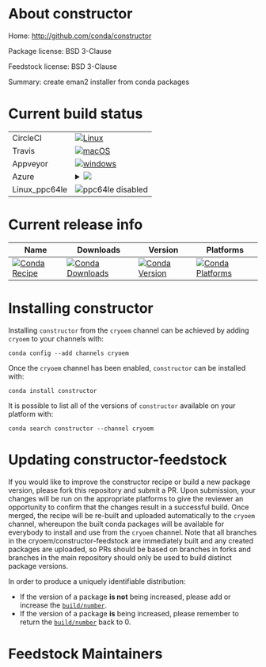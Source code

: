 About constructor
=================

Home: http://github.com/conda/constructor

Package license: BSD 3-Clause

Feedstock license: BSD 3-Clause

Summary: create eman2 installer from conda packages



Current build status
====================


<table><tr>
    <td>CircleCI</td>
    <td>
      <a href="https://circleci.com/gh/cryoem/constructor-feedstock">
        <img alt="Linux" src="https://img.shields.io/circleci/project/github/cryoem/constructor-feedstock/master.svg?label=Linux">
      </a>
    </td>
  </tr><tr>
    <td>Travis</td>
    <td>
      <a href="https://travis-ci.com/cryoem/constructor-feedstock">
        <img alt="macOS" src="https://img.shields.io/travis/com/cryoem/constructor-feedstock/master.svg?label=macOS">
      </a>
    </td>
  </tr><tr>
    <td>Appveyor</td>
    <td>
      <a href="https://ci.appveyor.com/project/cryoem/constructor-feedstock/branch/master">
        <img alt="windows" src="https://img.shields.io/appveyor/ci/cryoem/constructor-feedstock/master.svg?label=Windows">
      </a>
    </td>
  </tr>
    
  <tr>
    <td>Azure</td>
    <td>
      <details>
        <summary>
          <a href="https://dev.azure.com/cryoem/feedstock-builds/_build/latest?definitionId=blank&branchName=master">
            <img src="https://dev.azure.com/cryoem/feedstock-builds/_apis/build/status/constructor-feedstock?branchName=master">
          </a>
        </summary>
        <table>
          <thead><tr><th>Variant</th><th>Status</th></tr></thead>
          <tbody><tr>
              <td>linux_python2.7</td>
              <td>
                <a href="https://dev.azure.com/cryoem/feedstock-builds/_build/latest?definitionId=blank&branchName=master">
                  <img src="https://dev.azure.com/cryoem/feedstock-builds/_apis/build/status/constructor-feedstock?branchName=master&jobName=linux&configuration=linux_python2.7" alt="variant">
                </a>
              </td>
            </tr><tr>
              <td>linux_python3.6</td>
              <td>
                <a href="https://dev.azure.com/cryoem/feedstock-builds/_build/latest?definitionId=blank&branchName=master">
                  <img src="https://dev.azure.com/cryoem/feedstock-builds/_apis/build/status/constructor-feedstock?branchName=master&jobName=linux&configuration=linux_python3.6" alt="variant">
                </a>
              </td>
            </tr><tr>
              <td>linux_python3.7</td>
              <td>
                <a href="https://dev.azure.com/cryoem/feedstock-builds/_build/latest?definitionId=blank&branchName=master">
                  <img src="https://dev.azure.com/cryoem/feedstock-builds/_apis/build/status/constructor-feedstock?branchName=master&jobName=linux&configuration=linux_python3.7" alt="variant">
                </a>
              </td>
            </tr><tr>
              <td>osx_python2.7</td>
              <td>
                <a href="https://dev.azure.com/cryoem/feedstock-builds/_build/latest?definitionId=blank&branchName=master">
                  <img src="https://dev.azure.com/cryoem/feedstock-builds/_apis/build/status/constructor-feedstock?branchName=master&jobName=osx&configuration=osx_python2.7" alt="variant">
                </a>
              </td>
            </tr><tr>
              <td>osx_python3.6</td>
              <td>
                <a href="https://dev.azure.com/cryoem/feedstock-builds/_build/latest?definitionId=blank&branchName=master">
                  <img src="https://dev.azure.com/cryoem/feedstock-builds/_apis/build/status/constructor-feedstock?branchName=master&jobName=osx&configuration=osx_python3.6" alt="variant">
                </a>
              </td>
            </tr><tr>
              <td>osx_python3.7</td>
              <td>
                <a href="https://dev.azure.com/cryoem/feedstock-builds/_build/latest?definitionId=blank&branchName=master">
                  <img src="https://dev.azure.com/cryoem/feedstock-builds/_apis/build/status/constructor-feedstock?branchName=master&jobName=osx&configuration=osx_python3.7" alt="variant">
                </a>
              </td>
            </tr><tr>
              <td>win_python2.7</td>
              <td>
                <a href="https://dev.azure.com/cryoem/feedstock-builds/_build/latest?definitionId=blank&branchName=master">
                  <img src="https://dev.azure.com/cryoem/feedstock-builds/_apis/build/status/constructor-feedstock?branchName=master&jobName=win&configuration=win_python2.7" alt="variant">
                </a>
              </td>
            </tr><tr>
              <td>win_python3.6</td>
              <td>
                <a href="https://dev.azure.com/cryoem/feedstock-builds/_build/latest?definitionId=blank&branchName=master">
                  <img src="https://dev.azure.com/cryoem/feedstock-builds/_apis/build/status/constructor-feedstock?branchName=master&jobName=win&configuration=win_python3.6" alt="variant">
                </a>
              </td>
            </tr><tr>
              <td>win_python3.7</td>
              <td>
                <a href="https://dev.azure.com/cryoem/feedstock-builds/_build/latest?definitionId=blank&branchName=master">
                  <img src="https://dev.azure.com/cryoem/feedstock-builds/_apis/build/status/constructor-feedstock?branchName=master&jobName=win&configuration=win_python3.7" alt="variant">
                </a>
              </td>
            </tr>
          </tbody>
        </table>
      </details>
    </td>
  </tr>
  <tr>
    <td>Linux_ppc64le</td>
    <td>
      <img src="https://img.shields.io/badge/ppc64le-disabled-lightgrey.svg" alt="ppc64le disabled">
    </td>
  </tr>
</table>

Current release info
====================

| Name | Downloads | Version | Platforms |
| --- | --- | --- | --- |
| [![Conda Recipe](https://img.shields.io/badge/recipe-constructor-green.svg)](https://anaconda.org/cryoem/constructor) | [![Conda Downloads](https://img.shields.io/conda/dn/cryoem/constructor.svg)](https://anaconda.org/cryoem/constructor) | [![Conda Version](https://img.shields.io/conda/vn/cryoem/constructor.svg)](https://anaconda.org/cryoem/constructor) | [![Conda Platforms](https://img.shields.io/conda/pn/cryoem/constructor.svg)](https://anaconda.org/cryoem/constructor) |

Installing constructor
======================

Installing `constructor` from the `cryoem` channel can be achieved by adding `cryoem` to your channels with:

```
conda config --add channels cryoem
```

Once the `cryoem` channel has been enabled, `constructor` can be installed with:

```
conda install constructor
```

It is possible to list all of the versions of `constructor` available on your platform with:

```
conda search constructor --channel cryoem
```




Updating constructor-feedstock
==============================

If you would like to improve the constructor recipe or build a new
package version, please fork this repository and submit a PR. Upon submission,
your changes will be run on the appropriate platforms to give the reviewer an
opportunity to confirm that the changes result in a successful build. Once
merged, the recipe will be re-built and uploaded automatically to the
`cryoem` channel, whereupon the built conda packages will be available for
everybody to install and use from the `cryoem` channel.
Note that all branches in the cryoem/constructor-feedstock are
immediately built and any created packages are uploaded, so PRs should be based
on branches in forks and branches in the main repository should only be used to
build distinct package versions.

In order to produce a uniquely identifiable distribution:
 * If the version of a package **is not** being increased, please add or increase
   the [``build/number``](https://conda.io/docs/user-guide/tasks/build-packages/define-metadata.html#build-number-and-string).
 * If the version of a package **is** being increased, please remember to return
   the [``build/number``](https://conda.io/docs/user-guide/tasks/build-packages/define-metadata.html#build-number-and-string)
   back to 0.

Feedstock Maintainers
=====================


